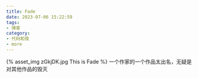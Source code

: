 ```yaml
---
title: Fade
date: 2023-07-06 15:22:59
tags:
- 博客
category:
- 代码和我
- more
---
```

{% asset_img zGkjDK.jpg This is Fade %}
一个作家的一个作品太出名，无疑是对其他作品的毁灭